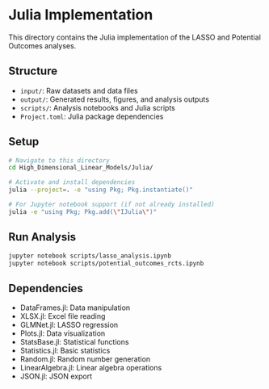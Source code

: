 # Julia Implementation

This directory contains the Julia implementation of the LASSO and Potential Outcomes analyses.

## Structure
- `input/`: Raw datasets and data files
- `output/`: Generated results, figures, and analysis outputs
- `scripts/`: Analysis notebooks and Julia scripts
- `Project.toml`: Julia package dependencies

## Setup
```bash
# Navigate to this directory
cd High_Dimensional_Linear_Models/Julia/

# Activate and install dependencies
julia --project=. -e "using Pkg; Pkg.instantiate()"

# For Jupyter notebook support (if not already installed)
julia -e "using Pkg; Pkg.add(\"IJulia\")"
```

## Run Analysis
```bash
jupyter notebook scripts/lasso_analysis.ipynb
jupyter notebook scripts/potential_outcomes_rcts.ipynb
```

## Dependencies
- DataFrames.jl: Data manipulation
- XLSX.jl: Excel file reading
- GLMNet.jl: LASSO regression
- Plots.jl: Data visualization
- StatsBase.jl: Statistical functions
- Statistics.jl: Basic statistics
- Random.jl: Random number generation
- LinearAlgebra.jl: Linear algebra operations
- JSON.jl: JSON export